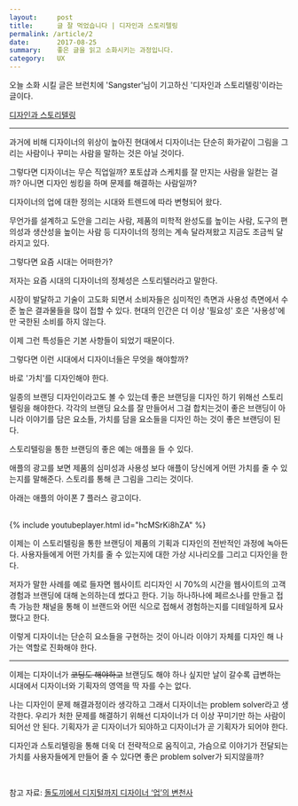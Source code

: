 ```yaml
---
layout:     post
title:      글 잘 먹었습니다 | 디자인과 스토리텔링
permalink: /article/2
date:       2017-08-25
summary:    좋은 글을 읽고 소화시키는 과정입니다.
category: 	UX
---
```



오늘 소화 시킬 글은 브런치에 'Sangster'님이 기고하신 '디자인과 스토리텔링'이라는 글이다.

[디자인과 스토리텔링](https://brunch.co.kr/@sangster/63)

- - -

과거에 비해 디자이너의 위상이 높아진 현대에서 디자이너는 단순히 화가같이 그림을 그리는 사람이나 꾸미는 사람을 말하는 것은 아닐 것이다.

그렇다면 디자이너는 무슨 직업일까? 포토샵과 스케치를 잘 만지는 사람을 일컫는 걸까? 아니면 디자인 씽킹을 하며 문제를 해결하는 사람일까? 

디자이너의 업에 대한 정의는 시대와 트렌드에 따라 변형되어 왔다.

무언가를 설계하고 도안을 그리는 사람, 제품의 미학적 완성도를 높이는 사람, 도구의 편의성과 생산성을 높이는 사람 등 디자이너의 정의는 계속 달라져왔고 지금도 조금씩 달라지고 있다.

그렇다면 요즘 시대는 어떠한가? 

저자는 요즘 시대의 디자이너의 정체성은 스토리텔러라고 말한다.

시장이 발달하고 기술이 고도화 되면서 소비자들은 심미적인 측면과 사용성 측면에서 수준 높은 결과물들을 많이 접할 수 있다. 현대의 인간은 더 이상 '필요성' 호은 '사용성'에만 국한된 소비를 하지 않는다.

이제 그런 특성들은 기본 사항들이 되었기 때문이다. 

그렇다면 이런 시대에서 디자이너들은 무엇을 해야할까?

바로 '가치'를 디자인해야 한다.

일종의 브랜딩 디자인이라고도 볼 수 있는데 좋은 브랜딩을 디자인 하기 위해선 스토리텔링을 해야한다. 각각의 브랜딩 요소를 잘 만들어서 그걸 합치는것이 좋은 브랜딩이 아니라 이야기를 담은 요소들, 가치를 담을 요소들을 디자인 하는 것이 좋은 브랜딩이 된다.

스토리텔링을 통한 브랜딩의 좋은 예는 애플을 들 수 있다. 

애플의 광고를 보면 제품의 심미성과 사용성 보다 애플이 당신에게 어떤 가치를 줄 수 있는지를 말해준다. 스토리를 통해 큰 그림을 그리는 것이다. 

아래는 애플의 아이폰 7 플러스 광고이다.

<br>
{% include youtubeplayer.html id="hcMSrKi8hZA" %}

<br>

이제는 이 스토리텔링을 통한 브랜딩이 제품의 기획과 디자인의 전반적인 과정에 녹아든다. 사용자들에게 어떤 가치를 줄 수 있는지에 대한 가상 시나리오를 그리고 디자인을 한다. 

저자가 말한 사례를 예로 들자면 웹사이트 리디자인 시 70%의 시간을 웹사이트의 고객 경험과 브랜딩에 대해 논의하는데 썼다고 한다. 기능 하나하나에 페르소나를 만들고 접촉 가능한 채널을 통해 이 브랜드와 어떤 식으로 접해서 경험하는지를 디테일하게 묘사했다고 한다. 

이렇게 디자이너는 단순히 요소들을 구현하는 것이 아니라 이야기 자체를 디자인 해 나가는 역할로 진화해야 한다.

- - -

이제는 디자이너가 ~~코딩도 해야하고~~ 브랜딩도 해야 하나 싶지만 날이 갈수록 급변하는 시대에서 디자이너와 기획자의 영역을 딱 자를 수는 없다. 

나는 디자인이 문제 해결과정이라 생각하고 그래서 디자이너는 problem solver라고 생각한다. 우리가 처한 문제를 해결하기 위해선 디자이너가 더 이상 꾸미기만 하는 사람이 되어선 안 된다. 기획자가 곧 디자이너가 되야하고 디자이너가 곧 기획자가 되어야 한다. 

디자인과 스토리텔링을 통해 더욱 더 전략적으로 움직이고, 가슴으로 이야기가 전달되는 가치를 사용자들에게 만들어 줄 수 있다면 좋은 problem solver가 되지않을까?

<br>

참고 자료: [돌도끼에서 디지털까지 디자이너 ‘업’의 변천사](https://webuildproduct.com/%EB%8F%8C%EB%8F%84%EB%81%BC%EC%97%90%EC%84%9C-%EB%94%94%EC%A7%80%ED%84%B8%EA%B9%8C%EC%A7%80-%EB%94%94%EC%9E%90%EC%9D%B4%EB%84%88-%EC%97%85%EC%9D%98-%EB%B3%80%EC%B2%9C%EC%82%AC-640934501fa6)
